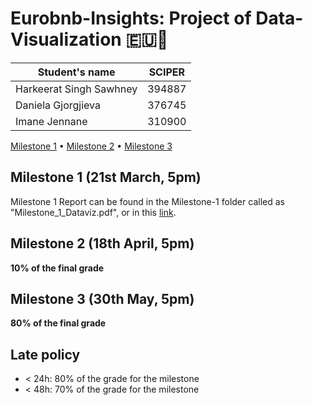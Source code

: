 # Eurobnb-Insights: Project of Data-Visualization 🇪🇺🏨

<div align="center">

| Student's name          | SCIPER |
| ----------------------- | ------ |
| Harkeerat Singh Sawhney | 394887 |
| Daniela Gjorgjieva      | 376745 |
| Imane Jennane           | 310900 |

</div>

[Milestone 1](#milestone-1) • [Milestone 2](#milestone-2) • [Milestone 3](#milestone-3)

## Milestone 1 (21st March, 5pm)

Milestone 1 Report can be found in the Milestone-1 folder called as "Milestone_1_Dataviz.pdf", or in this [link](https://github.com/com-480-data-visualization/eurobnb-insights/blob/master/Milestone/Milestone-1/Milestone_1_DataViz.pdf).

## Milestone 2 (18th April, 5pm)

**10% of the final grade**

## Milestone 3 (30th May, 5pm)

**80% of the final grade**

## Late policy

- < 24h: 80% of the grade for the milestone
- < 48h: 70% of the grade for the milestone

